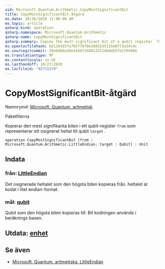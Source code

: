 ```yaml
---
uid: Microsoft.Quantum.Arithmetic.CopyMostSignificantBit
title: CopyMostSignificantBit-åtgärd
ms.date: 10/26/2020 12:00:00 AM
ms.topic: article
qsharp.kind: operation
qsharp.namespace: Microsoft.Quantum.Arithmetic
qsharp.name: CopyMostSignificantBit
qsharp.summary: Copies the most significant bit of a qubit register `from` representing an unsigned integer into the qubit `target`.
ms.openlocfilehash: 02119103fa7b5776f0e1681535115e0773a34c4c
ms.sourcegitcommit: 29e0d88a30e4166fa580132124b0eb57e1f0e986
ms.translationtype: MT
ms.contentlocale: sv-SE
ms.lasthandoff: 10/27/2020
ms.locfileid: "92731579"
---
```

# <a name="copymostsignificantbit-operation"></a>CopyMostSignificantBit-åtgärd

Namnrymd: [Microsoft. Quantum. aritmetisk](xref:Microsoft.Quantum.Arithmetic)

Paketfilerna [](https://nuget.org/packages/)


Kopierar den mest signifikanta biten i ett qubit-register `from` som representerar ett osignerat heltal till qubit `target` .

```qsharp
operation CopyMostSignificantBit (from : Microsoft.Quantum.Arithmetic.LittleEndian, target : Qubit) : Unit
```


## <a name="input"></a>Indata

### <a name="from--littleendian"></a>från: [LittleEndian](xref:Microsoft.Quantum.Arithmetic.LittleEndian)

Det osignerade heltalet som den högsta biten kopieras från.
heltalet är kodat i litet endian-format.


### <a name="target--qubit"></a>mål: [qubit](xref:microsoft.quantum.lang-ref.qubit)

Qubit som den högsta biten kopieras till. Bit kodningen används i beräknings basen.



## <a name="output--unit"></a>Utdata: [enhet](xref:microsoft.quantum.lang-ref.unit)



## <a name="see-also"></a>Se även

- [Microsoft. Quantum. aritmetiska. LittleEndian](xref:Microsoft.Quantum.Arithmetic.LittleEndian)